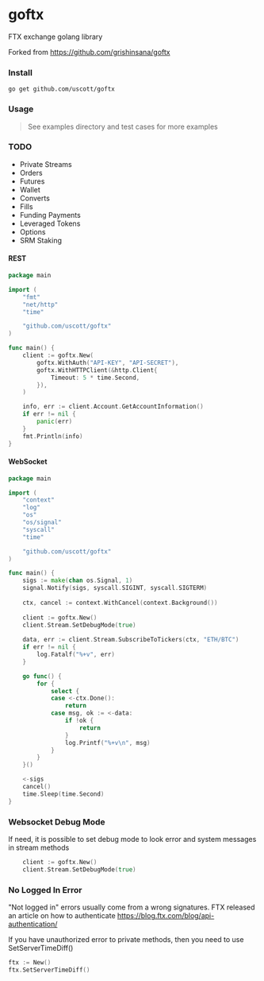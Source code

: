 # goftx
FTX exchange golang library

Forked from https://github.com/grishinsana/goftx

### Install
```shell script
go get github.com/uscott/goftx
```

### Usage

> See examples directory and test cases for more examples

### TODO
- Private Streams
- Orders
- Futures
- Wallet
- Converts
- Fills
- Funding Payments
- Leveraged Tokens
- Options
- SRM Staking

#### REST
```go
package main

import (
	"fmt"
	"net/http"
	"time"

	"github.com/uscott/goftx"
)

func main() {
	client := goftx.New(
		goftx.WithAuth("API-KEY", "API-SECRET"),
		goftx.WithHTTPClient(&http.Client{
			Timeout: 5 * time.Second,
		}),
	)

	info, err := client.Account.GetAccountInformation()
	if err != nil {
		panic(err)
	}
	fmt.Println(info)
}
```

#### WebSocket
```go
package main

import (
	"context"
	"log"
	"os"
	"os/signal"
	"syscall"
	"time"

	"github.com/uscott/goftx"
)

func main() {
    sigs := make(chan os.Signal, 1)
    signal.Notify(sigs, syscall.SIGINT, syscall.SIGTERM)
    
    ctx, cancel := context.WithCancel(context.Background())
    
    client := goftx.New()
    client.Stream.SetDebugMode(true)
    
    data, err := client.Stream.SubscribeToTickers(ctx, "ETH/BTC")
    if err != nil {
        log.Fatalf("%+v", err)
    }

    go func() {
        for {
            select {
            case <-ctx.Done():
                return
            case msg, ok := <-data:
                if !ok {
                    return
                }
                log.Printf("%+v\n", msg)
            }
        }
    }()

    <-sigs
    cancel()
    time.Sleep(time.Second)
}
```

### Websocket Debug Mode
If need, it is possible to set debug mode to look error and system messages in stream methods
```go
    client := goftx.New()
    client.Stream.SetDebugMode(true)
```

### No Logged In Error
"Not logged in" errors usually come from a wrong signatures. FTX released an article on how to authenticate https://blog.ftx.com/blog/api-authentication/

If you have unauthorized error to private methods, then you need to use SetServerTimeDiff()
```go
ftx := New()
ftx.SetServerTimeDiff()
```
